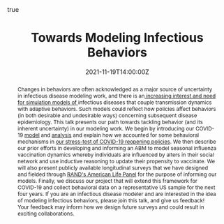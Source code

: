 ---
title: Towards Modeling Infectious Behaviors

abstract: Changes in behaviors are often acknowledged as a major source of uncertainty in infectious disease modeling work, and there is an[ increasing interest and need for simulation models of ](https://policyandcomplexsystems.files.wordpress.com/2021/09/modeling-infectious-behaviors.pdf)infectious diseases that couple transmission dynamics with adaptive behaviors. Such models could reflect how policies affect behaviors (in both desirable and undesirable ways) concerning subsequent disease epidemiology. This talk presents our path towards tackling behavior (and its inherent uncertainty) in our modeling work. We begin by introducing our COVID-19 [model](https://www.rand.org/pubs/working_papers/WRA1080-1.html) and [analysis](https://journals.plos.org/plosone/article?id=10.1371/journal.pone.0259166) and explain how we accounted for some behavioral mechanisms in [our stress-test of COVID-19 reopening policies](https://www.rand.org/pubs/perspectives/PEA1080-1.html). We then describe our prior efforts in developing and informing an ABM to model seasonal influenza vaccination dynamics whereby individuals are influenced by alters in their social network and use inductive reasoning to update their propensity to vaccinate. We will also present publicly available longitudinal surveys that we have designed and fielded through [RAND&#39;s American Life Panel](https://www.rand.org/research/data/alp.html) for the purpose of informing our models. Finally, we discuss our project that will extend this framework for COVID-19 and collect behavioral data on a representative US sample for the next four years. If you are an infectious disease modeler and are interested in the idea of modeling infectious behaviors, please join this talk, and give us feedback! Your feedback may inform how we design future surveys and could result in exciting collaborations.

authors: 
- Raffaele Vardavas
- admin
date: "2021-11-19T14:00:00Z"
event: MIDAS Webinar
event_url: https://midasnetwork.us/midas-webinar-rand/
featured: true
links: []
location: MIDAS Webinar
math: true
projects: []
publishDate: "2021-11-10T00:00:00Z"
slides: []
summary: 
tags: []
url_code: ""
url_pdf: ""
url_slides: ""
url_video: ""
---